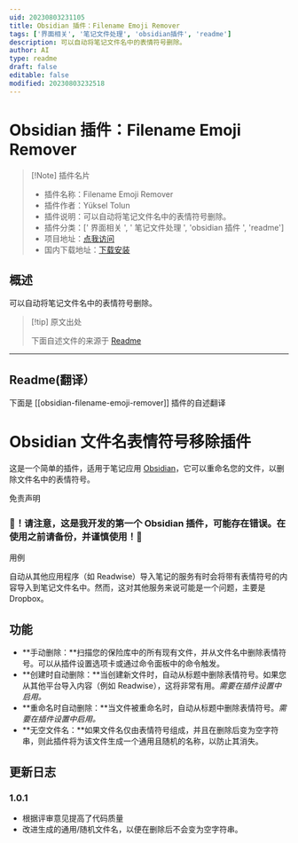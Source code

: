 ```yaml
---
uid: 20230803231105
title: Obsidian 插件：Filename Emoji Remover
tags: ['界面相关', '笔记文件处理', 'obsidian插件', 'readme']
description: 可以自动将笔记文件名中的表情符号删除。
author: AI
type: readme
draft: false
editable: false
modified: 20230803232518
---
```


# Obsidian 插件：Filename Emoji Remover

> [!Note] 插件名片
> - 插件名称：Filename Emoji Remover
> - 插件作者：Yüksel Tolun
> - 插件说明：可以自动将笔记文件名中的表情符号删除。
> - 插件分类：[' 界面相关 ', ' 笔记文件处理 ', 'obsidian 插件 ', 'readme']
> - 项目地址：[点我访问](https://github.com/YTolun/obsidian-filename-emoji-remover)
> - 国内下载地址：[下载安装](https://pkmer.cn/products/plugin/pluginMarket/?obsidian-filename-emoji-remover)

## 概述

可以自动将笔记文件名中的表情符号删除。

> [!tip] 原文出处
>
>下面自述文件的来源于 [Readme](https://ghproxy.net/https://raw.githubusercontent.com/YTolun/obsidian-filename-emoji-remover/master/README.md)
>

---

## Readme(翻译）

下面是 [[obsidian-filename-emoji-remover]] 插件的自述翻译

# Obsidian 文件名表情符号移除插件

这是一个简单的插件，适用于笔记应用 [Obsidian](https://obsidian.md)，它可以重命名您的文件，以删除文件名中的表情符号。

免责声明

### 🔴！请注意，这是我开发的第一个 Obsidian 插件，可能存在错误。在使用之前请备份，并谨慎使用！🔴

用例

自动从其他应用程序（如 Readwise）导入笔记的服务有时会将带有表情符号的内容导入到笔记文件名中。然而，这对其他服务来说可能是一个问题，主要是 Dropbox。

## 功能

- **手动删除：**扫描您的保险库中的所有现有文件，并从文件名中删除表情符号。可以从插件设置选项卡或通过命令面板中的命令触发。
- **创建时自动删除：**当创建新文件时，自动从标题中删除表情符号。如果您从其他平台导入内容（例如 Readwise），这将非常有用。_需要在插件设置中启用。_
- **重命名时自动删除：**当文件被重命名时，自动从标题中删除表情符号。_需要在插件设置中启用。_
- **无空文件名：**如果文件名仅由表情符号组成，并且在删除后变为空字符串，则此插件将为该文件生成一个通用且随机的名称，以防止其消失。

## 更新日志

### 1.0.1

- 根据评审意见提高了代码质量
- 改进生成的通用/随机文件名，以便在删除后不会变为空字符串。



